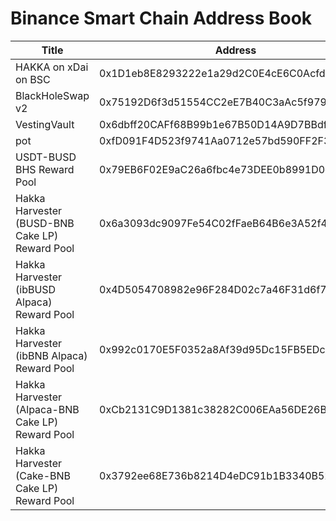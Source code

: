 # Binance Smart Chain Address Book

| Title | Address | Link |
| -------- | -------- | -------- |
| HAKKA on xDai on BSC     | 0x1D1eb8E8293222e1a29d2C0E4cE6C0Acfd89AaaC     |  [<img src="https://bscscan.com/images/logo-bscscan.svg?v=0.0.3">](https://bscscan.com/address/0x1d1eb8e8293222e1a29d2c0e4ce6c0acfd89aaac)  |
| BlackHoleSwap v2     | 0x75192D6f3d51554CC2eE7B40C3aAc5f97934ce7E     |  [🔗](https://bscscan.com/address/0x75192D6f3d51554CC2eE7B40C3aAc5f97934ce7E)  |
| VestingVault     | 0x6dbff20CAFf68B99b1e67B50D14A9D7BBdfA94DC     |  [🔗](https://bscscan.com/address/0x6dbff20caff68b99b1e67b50d14a9d7bbdfa94dc)  |
| pot     | 0xfD091F4D523f9741Aa0712e57bd590FF2F30bD94     |  [🔗](https://bscscan.com/address/0xfd091f4d523f9741aa0712e57bd590ff2f30bd94)  |
| USDT-BUSD BHS Reward Pool     | 0x79EB6F02E9aC26a6fbc4e73DEE0b8991D0c55F4a     |  [🔗](https://bscscan.com/address/0x79eb6f02e9ac26a6fbc4e73dee0b8991d0c55f4a)  |
| Hakka Harvester (BUSD-BNB Cake LP) Reward Pool     | 0x6a3093dc9097Fe54C02fFaeB64B6e3A52f4642C8     |  [🔗](https://bscscan.com/address/0x6a3093dc9097Fe54C02fFaeB64B6e3A52f4642C8)  |
| Hakka Harvester (ibBUSD Alpaca) Reward Pool     | 0x4D5054708982e96F284D02c7a46F31d6f7291C56     |  [🔗](https://bscscan.com/address/0x4D5054708982e96F284D02c7a46F31d6f7291C56)  |
| Hakka Harvester (ibBNB Alpaca) Reward Pool     | 0x992c0170E5F0352a8Af39d95Dc15FB5EDcEd852C     |  [🔗](https://bscscan.com/address/0x992c0170E5F0352a8Af39d95Dc15FB5EDcEd852C)  |
| Hakka Harvester (Alpaca-BNB Cake LP) Reward Pool     | 0xCb2131C9D1381c38282C006EAa56DE26BD99888E     |  [🔗](https://bscscan.com/address/0xcb2131c9d1381c38282c006eaa56de26bd99888e)  |
| Hakka Harvester (Cake-BNB Cake LP) Reward Pool     | 0x3792ee68E736b8214D4eDC91b1B3340B525e00BF     |  [🔗](https://bscscan.com/address/0x3792ee68E736b8214D4eDC91b1B3340B525e00BF)  |
